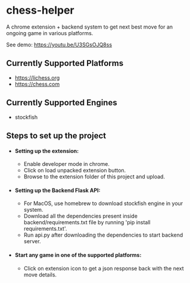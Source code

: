 # chess-helper
A chrome extension + backend system to get next best move for an ongoing game in various platforms.

See demo: https://youtu.be/U3SGsOJQ8ss

## **Currently Supported Platforms**
* https://lichess.org
* https://chess.com

## **Currently Supported Engines**
* stockfish

## **Steps to set up the project**
* #### Setting up the extension:

  * Enable developer mode in chrome.
  * Click on load unpacked extension button.
  * Browse to the extension folder of this project and upload.
  
* #### Setting up the Backend Flask API:
  * For MacOS, use homebrew to download stockfish engine in your system.
  * Download all the dependencies present inside backend/requirements.txt file by running 'pip install requirements.txt'.
  * Run api.py after downloading the dependencies to start backend server.

* #### Start any game in one of the supported platforms:
  * Click on extension icon to get a json response back with the next move details.
